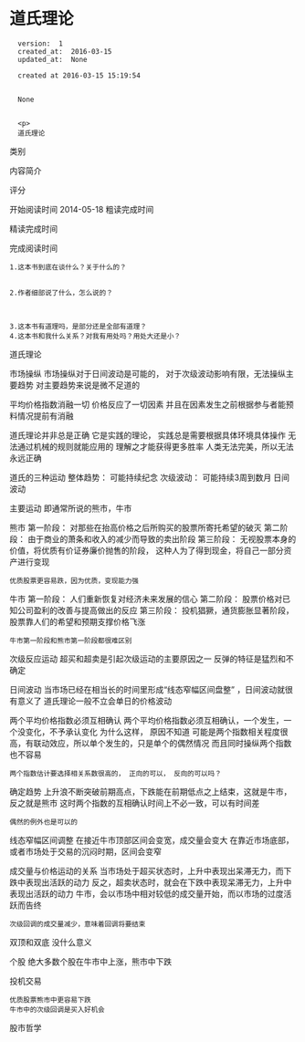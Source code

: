 
  # 道氏理论

      version:  1
      created_at:  2016-03-15
      updated_at:  None

      created at 2016-03-15 15:19:54 


      None


      <p>
      道氏理论
类别

内容简介

评分

开始阅读时间
2014-05-18
粗读完成时间

精读完成时间

完成阅读时间




	1.这本书到底在谈什么？关于什么的？
		
		
	2.作者细部说了什么，怎么说的？ 
	


	3.这本书有道理吗，是部分还是全部有道理？ 
	4.这本书和我什么关系？对我有用处吗？用处大还是小？ 
道氏理论 


市场操纵 
	市场操纵对于日间波动是可能的， 对于次级波动影响有限，无法操纵主要趋势 
	对主要趋势来说是微不足道的 

平均价格指数消融一切 
	价格反应了一切因素 
	并且在因素发生之前根据参与者能预料情况提前有消融 
 


道氏理论并非总是正确 
	它是实践的理论， 实践总是需要根据具体环境具体操作 
	无法通过机械的规则就能应用的 
	理解之才能获得更多胜率 
	人类无法完美，所以无法永远正确 


道氏的三种运动 
	整体趋势： 可能持续纪念 
	次级波动： 可能持续3周到数月 
	日间波动 


主要运动 
	即通常所说的熊市，牛市 

熊市 
	第一阶段： 对那些在抬高价格之后所购买的股票所寄托希望的破灭 
	第二阶段： 由于商业的萧条和收入的减少而导致的卖出阶段 
	第三阶段： 无视股票本身的价值，将优质有价证券廉价抛售的阶段， 
			这种人为了得到现金，将自己一部分资产进行变现 

	优质股票更容易跌，因为优质，变现能力强	 

牛市 
	第一阶段： 人们重新恢复对经济未来发展的信心 
	第二阶段： 股票价格对已知公司盈利的改善与提高做出的反应 
	第三阶段： 投机猖獗，通货膨胀显著阶段，股票靠人们的希望和预期支撑价格飞涨 


	牛市第一阶段和熊市第一阶段都很难区别 


次级反应运动 
	超买和超卖是引起次级运动的主要原因之一 
	反弹的特征是猛烈和不确定 

日间波动 
	当市场已经在相当长的时间里形成“线态窄幅区间盘整” ，日间波动就很有意义了 
	道氏理论一般不立会单日的价格波动 


两个平均价格指数必须互相确认 
	两个平均价格指数必须互相确认，一个发生，一个没变化，不予承认变化 
	为什么这样， 原因不知道 
	可能是两个指数相关程度很高，有联动效应，所以单个发生的，只是单个的偶然情况 
	而且同时操纵两个指数也不容易 
	 
	两个指数估计要选择相关系数很高的， 正向的可以， 反向的可以吗？ 

确定趋势 
	上升浪不断突破前期高点，下跌能在前期低点之上结束，这就是牛市，反之就是熊市 
	这时两个指数的互相确认时间上不必一致，可以有时间差 

	偶然的例外也是可以的 

	 
线态窄幅区间调整 
	在接近牛市顶部区间会变宽，成交量会变大 
	在靠近市场底部，或者市场处于交易的沉闷时期，区间会变窄 

成交量与价格运动的关系 
	当市场处于超买状态时，上升中表现出呆滞无力，而下跌中表现出活跃的动力 
	反之，超卖状态时，就会在下跌中表现呆滞无力，上升中表现出活跃的动力 
	牛市，会以市场中相对较低的成交量开始，而以市场的过度活跃而告终 
	 
	次级回调的成交量减少，意味着回调将要结束 
	 

双顶和双底 
	没什么意义 

个股 
	绝大多数个股在牛市中上涨，熊市中下跌 

投机交易 

	优质股票熊市中更容易下跌 
	牛市中的次级回调是买入好机会 
	 
股市哲学 
      </p>

  